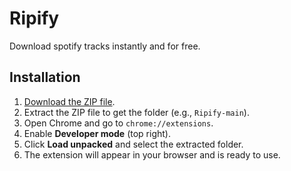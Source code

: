 # Ripify
Download spotify tracks instantly and for free.

## Installation
1. [Download the ZIP file](https://github.com/ayub-kokabi/Ripify/archive/refs/heads/main.zip).  
2. Extract the ZIP file to get the folder (e.g., `Ripify-main`).  
3. Open Chrome and go to `chrome://extensions`.  
4. Enable **Developer mode** (top right).  
5. Click **Load unpacked** and select the extracted folder.  
6. The extension will appear in your browser and is ready to use.

